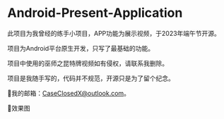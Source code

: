 # Android-Present-Application
 此项目为我曾经的练手小项目，APP功能为展示视频，于2023年端午节开源。
 
 项目为Android平台原生开发，只写了最基础的功能。
 
 项目中使用的巫师之昆特牌视频如有侵权，请联系我删除。
 
 项目是我随手写的，代码并不规范，开源只是为了留个纪念。
 
🌟我的邮箱：CaseClosedX@outlook.com。

🌟效果图

<div style="float:left;">

</div>

